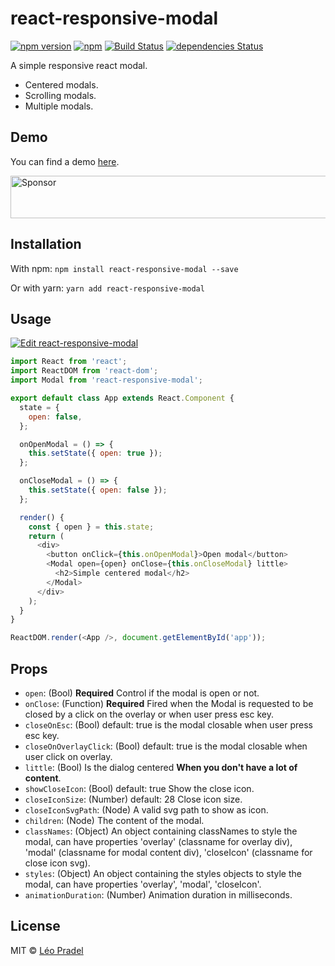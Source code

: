 # react-responsive-modal

[![npm version](https://badge.fury.io/js/react-responsive-modal.svg)](https://badge.fury.io/js/react-responsive-modal)
[![npm](https://img.shields.io/npm/dm/react-responsive-modal.svg)](https://www.npmjs.com/package/react-responsive-modal)
[![Build Status](https://travis-ci.org/pradel/react-responsive-modal.svg?branch=master)](https://travis-ci.org/pradel/react-responsive-modal)
[![dependencies Status](https://david-dm.org/pradel/react-responsive-modal/status.svg)](https://david-dm.org/pradel/react-responsive-modal)

A simple responsive react modal.

* Centered modals.
* Scrolling modals.
* Multiple modals.

## Demo

You can find a demo [here](https://react-responsive-modal.leopradel.com/).

<a target='_blank' rel='nofollow' href='https://app.codesponsor.io/link/TPcxj3ZMAXdSxzhvJ7SzjaQY/pradel/react-responsive-modal'>
  <img alt='Sponsor' width='888' height='68' src='https://app.codesponsor.io/embed/TPcxj3ZMAXdSxzhvJ7SzjaQY/pradel/react-responsive-modal.svg' />
</a>

## Installation

With npm: `npm install react-responsive-modal --save`

Or with yarn: `yarn add react-responsive-modal`

## Usage

[![Edit react-responsive-modal](https://codesandbox.io/static/img/play-codesandbox.svg)](https://codesandbox.io/s/9jxp669j2o)

```javascript
import React from 'react';
import ReactDOM from 'react-dom';
import Modal from 'react-responsive-modal';

export default class App extends React.Component {
  state = {
    open: false,
  };

  onOpenModal = () => {
    this.setState({ open: true });
  };

  onCloseModal = () => {
    this.setState({ open: false });
  };

  render() {
    const { open } = this.state;
    return (
      <div>
        <button onClick={this.onOpenModal}>Open modal</button>
        <Modal open={open} onClose={this.onCloseModal} little>
          <h2>Simple centered modal</h2>
        </Modal>
      </div>
    );
  }
}

ReactDOM.render(<App />, document.getElementById('app'));
```

## Props

* `open`: (Bool) **Required** Control if the modal is open or not.
* `onClose`: (Function) **Required** Fired when the Modal is requested to be
  closed by a click on the overlay or when user press esc key.
* `closeOnEsc`: (Bool) default: true is the modal closable when user press esc
  key.
* `closeOnOverlayClick`: (Bool) default: true is the modal closable when user
  click on overlay.
* `little`: (Bool) Is the dialog centered **When you don't have a lot of
  content**.
* `showCloseIcon`: (Bool) default: true Show the close icon.
* `closeIconSize`: (Number) default: 28 Close icon size.
* `closeIconSvgPath`: (Node) A valid svg path to show as icon.
* `children`: (Node) The content of the modal.
* `classNames`: (Object) An object containing classNames to style the modal, can
  have properties 'overlay' (classname for overlay div), 'modal' (classname for modal content div), 'closeIcon' (classname for close icon svg).
* `styles`: (Object) An object containing the styles objects to style the modal,
  can have properties 'overlay', 'modal', 'closeIcon'.
* `animationDuration`: (Number) Animation duration in milliseconds.

## License

MIT © [Léo Pradel](https://www.leopradel.com/)
